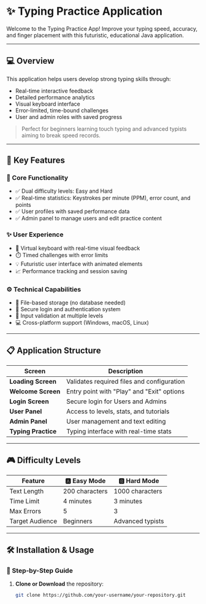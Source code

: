 # ✨ Typing Practice Application

Welcome to the Typing Practice App! Improve your typing speed, accuracy, and finger placement with this futuristic, educational Java application.

---

## 💻 Overview

This application helps users develop strong typing skills through:

- Real-time interactive feedback
- Detailed performance analytics
- Visual keyboard interface
- Error-limited, time-bound challenges
- User and admin roles with saved progress

> Perfect for beginners learning touch typing and advanced typists aiming to break speed records.

---

## 🚀 Key Features

### 🎯 Core Functionality

- ✅ Dual difficulty levels: Easy and Hard
- ✅ Real-time statistics: Keystrokes per minute (PPM), error count, and points
- ✅ User profiles with saved performance data
- ✅ Admin panel to manage users and edit practice content

### ✨ User Experience

- 🎹 Virtual keyboard with real-time visual feedback
- ⏱️ Timed challenges with error limits
- 💡 Futuristic user interface with animated elements
- 📈 Performance tracking and session saving

### ⚙️ Technical Capabilities

- 🧾 File-based storage (no database needed)
- 🔐 Secure login and authentication system
- 🧼 Input validation at multiple levels
- 💻 Cross-platform support (Windows, macOS, Linux)

---

## 📋 Application Structure

| Screen              | Description                                  |
|---------------------|----------------------------------------------|
| **Loading Screen**  | Validates required files and configuration   |
| **Welcome Screen**  | Entry point with "Play" and "Exit" options   |
| **Login Screen**    | Secure login for Users and Admins            |
| **User Panel**      | Access to levels, stats, and tutorials       |
| **Admin Panel**     | User management and text editing             |
| **Typing Practice** | Typing interface with real-time stats        |

---

## 🎮 Difficulty Levels

| Feature         | 🅰️ Easy Mode           | 🅱️ Hard Mode            |
|-----------------|------------------------|--------------------------|
| Text Length     | 200 characters         | 1000 characters          |
| Time Limit      | 4 minutes              | 3 minutes                |
| Max Errors      | 5                      | 3                        |
| Target Audience | Beginners              | Advanced typists         |

---

## 🛠️ Installation & Usage

### 🔧 Step-by-Step Guide

1. **Clone or Download** the repository:
   ```bash
   git clone https://github.com/your-username/your-repository.git
